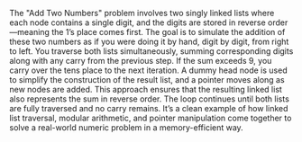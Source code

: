 The "Add Two Numbers" problem involves two singly linked lists where each node contains a single digit, 
and the digits are stored in reverse order—meaning the 1’s place comes first. 
The goal is to simulate the addition of these two numbers 
as if you were doing it by hand, digit by digit, from right to left.
You traverse both lists simultaneously, summing corresponding digits along with any carry from the previous step. 
If the sum exceeds 9, you carry over the tens place to the next iteration.
A dummy head node is used to simplify the construction of the result list, 
and a pointer moves along as new nodes are added.
This approach ensures that the resulting linked list also represents the sum in reverse order. 
The loop continues until both lists are fully traversed and no carry remains. 
It’s a clean example of how linked list traversal, modular arithmetic, and pointer manipulation come together to solve a real-world numeric problem in a memory-efficient way.
